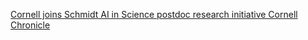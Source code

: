 [Cornell joins Schmidt AI in Science postdoc research initiative   Cornell Chronicle ](https://qi.tc/qi/7665)